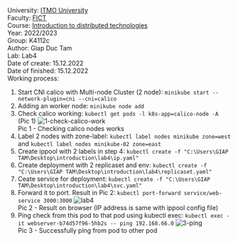 University: [ITMO University](https://itmo.ru/ru/)<br>
Faculty: [FICT](https://fict.itmo.ru)<br>
Course: [Introduction to distributed technologies](https://github.com/itmo-ict-faculty/introduction-to-distributed-technologies)<br>
Year: 2022/2023<br>
Group: K4112c<br>
Author: Giap Duc Tam<br>
Lab: Lab4<br>
Date of create: 15.12.2022<br>
Date of finished: 15.12.2022<br>
Working process:<br>
1. Start CNI calico with Multi-node Cluster (2 node): `minikube start --network-plugin=cni --cni=calico`
2. Adding an worker node: `minikube node add`
3. Check calico working: `kubectl get pods -l k8s-app=calico-node -A` (Pic 1)
![1-check-calico-work](https://user-images.githubusercontent.com/83900905/195160131-58c188d9-19b2-4d7e-9ec9-4e21c853e50b.JPG)<br>
Pic 1 - Checking calico nodes works
4. Label 2 nodes with zone-label:  `kubectl label nodes minikube zone=west` and `kubectl label nodes minikube-02 zone=east`
5. Create ippool with 2 labels in step 4: `kubectl create -f "C:\Users\GIAP TAM\Desktop\introduction\lab4\ip.yaml"`
6. Create deployment with 2 replicaset and env: `kubectl create -f "C:\Users\GIAP TAM\Desktop\introduction\lab4\replicaset.yaml"`
7. Ceate service for deployment: `kubectl create -f "C:\Users\GIAP TAM\Desktop\introduction\lab4\svc.yaml"`
8. Forward it to port. Result in Pic 2: `kubectl port-forward service/web-service 3000:3000`
![lab4](https://user-images.githubusercontent.com/104643246/207835070-c76da804-d2e7-4949-bde1-f10352d2222b.png)<br>
Pic 2 - Result on browser (IP address is same with ippool config file)
9. Ping check from this pod to that pod using kubectl exec: `kubectl exec -it webserver-b74d57f96-5hb2s -- ping 192.168.66.0`
![3-ping](https://user-images.githubusercontent.com/83900905/195160550-69b62ce8-470d-47e8-8578-f9e41a0f7125.JPG)<br>
Pic 3 - Successfully ping from pod to other pod
